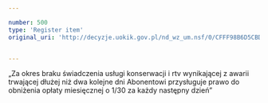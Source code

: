 ```yaml
---

number: 500
type: 'Register item'
original_uri: 'http://decyzje.uokik.gov.pl/nd_wz_um.nsf/0/CFFF98B6D5CBD552C12572DD003295A0?OpenDocument'


---
```


„Za okres braku świadczenia usługi konserwacji i rtv wynikającej z awarii trwającej dłużej niż dwa kolejne dni Abonentowi przysługuje prawo do obniżenia opłaty miesięcznej o 1/30 za każdy następny dzień”
